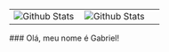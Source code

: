 
<table>
  <tr>
  
  
<table>
  <tr>
    <td>
      <img
        align="left"
        src="https://github-readme-stats.vercel.app/api?username=GSViannaa&theme=dark&hide_border=false&include_all_commits=true"
        alt="Github Stats"
      />
    </td>
    <td>
      <img
        align="left"
        src="https://github-readme-stats.vercel.app/api/top-langs/?username=GSViannaa&theme=dark&hide_border=false&include_all_commits=true&count_private=true&layout=compact"
        alt="Github Stats"
      />
    </td>
    <td>
      <br />
      
  
  </tr>
</table>
  </tr>
</table>
### Olá, meu nome é Gabriel!



